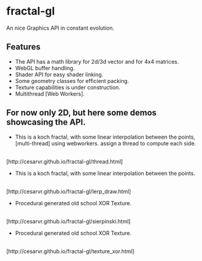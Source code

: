 # fractal-gl
An nice Graphics API in constant evolution. 

## Features

- The API has a math library for 2d/3d vector and for 4x4 matrices. 
- WebGL buffer handling. 
- Shader API for easy shader linking. 
- Some geometry classes for efficient packing. 
- Texture capabilities is under construction.
- Multithread [Web Workers].


## For now only 2D, but here some demos showcasing the API.

- This is a koch fractal, with some linear interpolation between the points, [multi-thread] using webworkers. assign a thread to compute each side.
<br>
[http://cesarvr.github.io/fractal-gl/thread.html]

- This is a koch fractal, with some linear interpolation between the points. 
<br>
[http://cesarvr.github.io/fractal-gl/lerp_draw.html]

- Procedural generated old school XOR Texture.
<br>
[http://cesarvr.github.io/fractal-gl/sierpinski.html]

- Procedural generated old school XOR Texture.
<br>
[http://cesarvr.github.io/fractal-gl/texture_xor.html]




[http://cesarvr.github.io/fractal-gl/lerp_draw.html]: http://cesarvr.github.io/fractal-gl/lerp_draw.html
[http://cesarvr.github.io/fractal-gl/texture_xor.html]: http://cesarvr.github.io/fractal-gl/texture_xor.html
[http://cesarvr.github.io/fractal-gl/sierpinski.html]: http://cesarvr.github.io/fractal-gl/sierpinski.html
[http://cesarvr.github.io/fractal-gl/thread.html]: http://cesarvr.github.io/fractal-gl/thread.html
